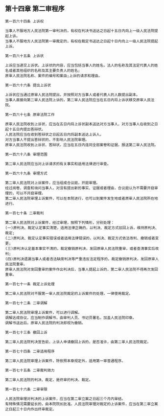 ## 第十四章 第二审程序

    第一百六十四条 上诉权
    
    当事人不服地方人民法院第一审判决的，有权在判决书送达之日起十五日内向上一级人民法院提起上诉。
    当事人不服地方人民法院第一审裁定的，有权在裁定书送达之日起十日内向上一级人民法院提起上诉。
    
    第一百六十五条 上诉状
    
    上诉应当递交上诉状。上诉状的内容，应当包括当事人的姓名，法人的名称及其法定代表人的姓名或者其他组织的名称及其主要负责人的姓名;
    原审人民法院名称、案件的编号和案由;上诉的请求和理由。
    
    第一百六十六条 提出上诉状
    
    上诉状应当通过原审人民法院提出，并按照对方当事人或者代表人的人数提出副本。
    当事人直接向第二审人民法院上诉的，第二审人民法院应当在五日内将上诉状移交原审人民法院。
    
    第一百六十七条 原审法院工作
    
    原审人民法院收到上诉状，应当在五日内将上诉状副本送达对方当事人，对方当事人在收到之日起十五日内提出答辩状。
    人民法院应当在收到答辩状之日起五日内将副本送达上诉人。
    对方当事人不提出答辩状的，不影响人民法院审理。
    原审人民法院收到上诉状、答辩状，应当在五日内连同全部案卷和证据，报送第二审人民法院。
    
    第一百六十八条 审理范围
    
    第二审人民法院应当对上诉请求的有关事实和适用法律进行审查。
    
    第一百六十九条 审理方式
    
    第二审人民法院对上诉案件，应当组成合议庭，开庭审理。
    经过阅卷、调查和询问当事人，对没有提出新的事实、证据或者理由，合议庭认为不需要开庭审理的，可以不开庭审理。
    第二审人民法院审理上诉案件，可以在本院进行，也可以到案件发生地或者原审人民法院所在地进行。
    
    第一百七十条 二审裁判
    
    第二审人民法院对上诉案件，经过审理，按照下列情形，分别处理：
    (一)原判决、裁定认定事实清楚，适用法律正确的，以判决、裁定方式驳回上诉，维持原判决、裁定;
    (二)原判决、裁定认定事实错误或者适用法律错误的，以判决、裁定方式依法改判、撤销或者变更;
    (三)原判决认定基本事实不清的，裁定撤销原判决，发回原审人民法院重审，或者查清事实后改判;
    (四)原判决遗漏当事人或者违法缺席判决等严重违反法定程序的，裁定撤销原判决，发回原审人民法院重审。
    原审人民法院对发回重审的案件作出判决后，当事人提起上诉的，第二审人民法院不得再次发回重审。
    
    第一百七十一条 裁定上诉处理
    
    第二审人民法院对不服第一审人民法院裁定的上诉案件的处理，一律使用裁定。
    
    第一百七十二条 二审调解
    
    第二审人民法院审理上诉案件，可以进行调解。
    调解达成协议，应当制作调解书，由审判人员、书记员署名，加盖人民法院印章。
    调解书送达后，原审人民法院的判决即视为撤销。
    
    第一百七十三条 撤回上诉
    
    第二审人民法院判决宣告前，上诉人申请撤回上诉的，是否准许，由第二审人民法院裁定。
    
    第一百七十四条 二审适用程序
    
    第二审人民法院审理上诉案件，除依照本章规定外，适用第一审普通程序。
    
    第一百七十五条 二审裁判效力
    
    第二审人民法院的判决、裁定，是终审的判决、裁定。
    
    第一百七十六条 二审审限
    
    人民法院审理对判决的上诉案件，应当在第二审立案之日起三个月内审结。
    有特殊情况需要延长的，由本院院长批准。人民法院审理对裁定的上诉案件，应当在第二审立案之日起三十日内作出终审裁定。
    